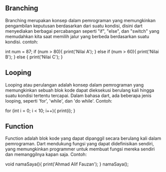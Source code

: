 ## Branching ##
Branching merupakan konsep dalam pemrograman yang memungkinkan pengambilan keputusan berdasarkan dari suatu kondisi, disini dart menyediakan berbagai percabangan seperti "if", "else", dan "switch" yang memudahkan kita saat memilih jalur yang berbeda berdasarkan suatu kondisi.
contoh:

int num = 87;
if (num > 80){
    print('Nilai A');
} else if (num > 60){
    print('Nilai B');
} else {
    print('Nilai C');
}

## Looping ##
Looping atau perulangan adalah konsep dalam pemrograman yang memungkinkan sebuah blok kode dapat dieksekusi berulang kali hingga suatu kondisi tertentu tercapai. Dalam bahasa dart, ada beberapa jenis looping, seperti 'for', 'while', dan 'do while'.
Contoh:

for (int i = 0; i < 10; i++){
    print(i);
}

## Function ##
Function adalah blok kode yang dapat dipanggil secara berulang kali dalam pemrograman. Dart mendukung fungsi yang dapat didefinisikan sendiri, yang memungkinkan programmer untuk membuat fungsi mereka sendiri dan memanggilnya kapan saja.
Contoh:

void namaSaya(){
    print('Ahmad Alif Fauzan');
}
namaSaya();
